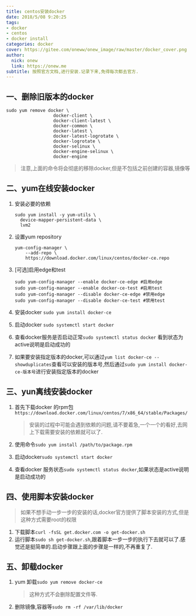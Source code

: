 ```yaml
---
title: centos安装docker
date: 2018/5/08 9:20:25
tags:
- docker
- centos
- docker install
categories: docker
cover: https://gitee.com/oneww/onew_image/raw/master/docker_cover.png
author: 
  nick: onew
  link: https://onew.me
subtitle: 按照官方文档,进行安装.记录下来,免得每次都去官方.
---
```


## 一、删除旧版本的docker

```shell
sudo yum remove docker \
                  docker-client \
                  docker-client-latest \
                  docker-common \
                  docker-latest \
                  docker-latest-logrotate \
                  docker-logrotate \
                  docker-selinux \
                  docker-engine-selinux \
                  docker-engine
```

> 注意,上面的命令将会彻底的移除docker,但是不包括之前创建的容器,镜像等



## 二、yum在线安装docker

1. 安装必要的依赖

   ```shell
   sudo yum install -y yum-utils \
     device-mapper-persistent-data \
     lvm2
   ```

2. 设置yum repository

   ```shell
   yum-config-manager \
       --add-repo \
       https://download.docker.com/linux/centos/docker-ce.repo
   ```

3. [可选]启用edge和test

   ```shell
   sudo yum-config-manager --enable docker-ce-edge #启用edge
   sudo yum-config-manager --enable docker-ce-test #启用test
   sudo yum-config-manager --disable docker-ce-edge #禁用edge
   sudo yum-config-manager --disable docker-ce-test #禁用test
   ```

4. 安装docker `sudo yum install docker-ce`

5. 启动docker `sudo systemctl start docker`

6. 查看docker服务是否启动正常`sudo systemctl status docker` 看到状态为active说明是启动成功的

7. 如果要安装指定版本的docker,可以通过`yum list docker-ce --showduplicates`查看可以安装的版本号,然后通过`sudo yum install docker-ce-版本号`进行安装指定版本的docker

## 三、yun离线安装docker

1. 首先下载docker 的rpm包`https://download.docker.com/linux/centos/7/x86_64/stable/Packages/`

   > 安装的过程中可能会遇到依赖的问题,请不要着急,一个一个的看好,去网上下载需要安装的依赖就可以了.

2. 使用命令`sudo yum install /path/to/package.rpm`

3. 启动docker`sudo systemctl start docker`

4. 查看docker 服务状态`sudo systemctl status docker`,如果状态是active说明是启动成功的



## 四、使用脚本安装docker

> 如果不想手动一步一步的安装的话,docker官方提供了脚本安装的方式,但是这种方式需要root的权限

1. 下载脚本`curl -fsSL get.docker.com -o get-docker.sh`
2. 运行脚本`sudo sh get-docker.sh`,跟着脚本一步一步的执行下去就可以了.感觉还是挺简单的.启动步骤跟上面的步骤是一样的,不再重复了.

## 五、卸载docker

1. yum 卸载`sudo yum remove docker-ce`

   > 这种方式不会删除配置文件等.

2. 删除镜像,容器等`sudo rm -rf /var/lib/docker`

